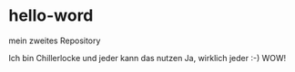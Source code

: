 # hello-word
mein zweites Repository 

Ich bin Chillerlocke und jeder kann das nutzen
Ja, wirklich jeder :-)
WOW!
